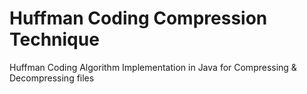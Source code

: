 # Huffman Coding Compression Technique
Huffman Coding Algorithm Implementation in Java for Compressing & Decompressing files 
